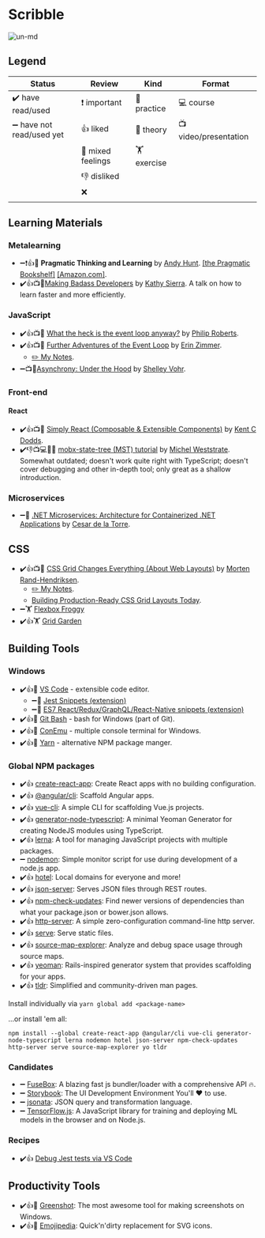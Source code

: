 # Scribble

![un-md](https://i.imgur.com/j7PwKGe.png)

## Legend

|Status|Review|Kind|Format|
|---|---|---|---|
| ✔️ have read/used | ❗ important | 🔧 practice | 💻 course |
| ➖ have not read/used yet | 👍 liked | 📄 theory | 📺 video/presentation |
| | 👋 mixed feelings | 🏋️ exercise | |
| | 👎 disliked | | |
| | ❌ | | |
| | | | |

## Learning Materials

### Metalearning

* ➖❗👍📄 **Pragmatic Thinking and Learning** by [Andy Hunt](https://twitter.com/PragmaticAndy). [[the Pragmatic Bookshelf]](https://pragprog.com/book/ahptl/pragmatic-thinking-and-learning) [[Amazon.com]](https://www.amazon.com/Pragmatic-Thinking-Learning-Refactor-Programmers/dp/1934356050).
* ✔️👍📺📄[Making Badass Developers](https://youtu.be/FKTxC9pl-WM) by [Kathy Sierra](https://twitter.com/seriouspony). A talk on how to learn faster and more efficiently.

### JavaScript

* ✔️👍📺📄 [What the heck is the event loop anyway?](https://youtu.be/8aGhZQkoFbQ) by [Philip Roberts](https://twitter.com/philip_roberts).
* ✔️👍📺📄 [Further Adventures of the Event Loop](https://youtu.be/u1kqx6AenYw) by [Erin Zimmer](https://twitter.com/erinjzimmer).
  * [✏️ My Notes](./notes/Erin-Zimmer--Further-Adventures-of-the-Event-Loop.md).
* ➖📺📄[Asynchrony: Under the Hood](https://youtu.be/SrNQS8J67zc) by [Shelley Vohr](https://twitter.com/codebytere).

### Front-end

#### React

* ✔️👍📺🔧 [Simply React (Composable & Extensible Components)](https://www.youtube.com/watch?v=AiJ8tRRH0f8&t=1053s) by [Kent C Dodds](https://twitter.com/kentcdodds).
* ✔️👎📺💻📄🔧 [mobx-state-tree (MST) tutorial](https://egghead.io/lessons/react-describe-your-application-domain-using-mobx-state-tree-mst-models) by [Michel Weststrate](https://twitter.com/mweststrate?ref_src=twsrc%5Egoogle%7Ctwcamp%5Eserp%7Ctwgr%5Eauthor). Somewhat outdated; doesn't work quite right with TypeScript; doesn't cover debugging and other in-depth tool; only great as a shallow introduction.

### Microservices

* ➖📄 [.NET Microservices: Architecture for Containerized .NET Applications](https://docs.microsoft.com/en-us/dotnet/standard/microservices-architecture/) by [Cesar de la Torre](https://twitter.com/cesardelatorre).

## CSS

* ✔️👍📺🔧 [CSS Grid Changes Everything (About Web Layouts)](https://youtu.be/txZq7Laz7_4) by [Morten Rand-Hendriksen](https://twitter.com/mor10?ref_src=twsrc%5Egoogle%7Ctwcamp%5Eserp%7Ctwgr%5Eauthor).
  * [✏️ My Notes](./notes/Morten--Rand-Hendriksen--CSS--Grid--Changes--Everything.md).
  * [Building Production-Ready CSS Grid Layouts Today](https://www.smashingmagazine.com/2017/06/building-production-ready-css-grid-layout/).
* ➖🏋️ [Flexbox Froggy](https://flexboxfroggy.com/)
* ✔️👍🏋️ [Grid Garden](http://cssgridgarden.com/)

## Building Tools

### Windows

* ✔️👍🔧 [VS Code](https://code.visualstudio.com/) - extensible code editor.
  * ➖🔧 [Jest Snippets (extension)](https://marketplace.visualstudio.com/items?itemName=andys8.jest-snippets)
  * ➖🔧 [ES7 React/Redux/GraphQL/React-Native snippets (extension)](https://marketplace.visualstudio.com/items?itemName=dsznajder.es7-react-js-snippets)
* ✔️👍🔧 [Git Bash](https://git-scm.com/downloads) - bash for Windows (part of Git).
* ✔️👍🔧 [ConEmu](https://conemu.github.io/) - multiple console terminal for Windows. 
* ✔️👍🔧 [Yarn](https://yarnpkg.com/en/) - alternative NPM package manger.

### Global NPM packages

* ✔️👍 [create-react-app](https://www.npmjs.com/package/create-react-app): Create React apps with no building configuration.
* ✔️👍 [@angular/cli](https://www.npmjs.com/package/@angular/cli): Scaffold Angular apps.
* ✔️👍 [vue-cli](https://www.npmjs.com/package/vue-cli): A simple CLI for scaffolding Vue.js projects.
* ✔️👍 [generator-node-typescript](https://www.npmjs.com/package/generator-node-typescript): A minimal Yeoman Generator for creating NodeJS modules using TypeScript.
* ✔️👍 [lerna](https://lernajs.io/): A tool for managing JavaScript projects with multiple packages.
* ➖ [nodemon](https://www.npmjs.com/package/nodemon): Simple monitor script for use during development of a node.js app.
* ✔️👍 [hotel](https://www.npmjs.com/package/hotel): Local domains for everyone and more!
* ✔️👍 [json-server](https://www.npmjs.com/package/json-server): Serves JSON files through REST routes.
* ✔️👍 [npm-check-updates](https://www.npmjs.com/package/npm-check-updates): Find newer versions of dependencies than what your package.json or bower.json allows.
* ✔️👍 [http-server](https://www.npmjs.com/package/http-server): A simple zero-configuration command-line http server.
* ✔️👍 [serve](https://www.npmjs.com/package/serve): Serve static files.
* ✔️👍 [source-map-explorer](https://www.npmjs.com/package/source-map-explorer): Analyze and debug space usage through source maps.
* ✔️👍 [yeoman](https://www.npmjs.com/package/yeoman-generator): Rails-inspired generator system that provides scaffolding for your apps.
* ✔️👍 [tldr](https://www.npmjs.com/package/tldr): Simplified and community-driven man pages.

Install individually via `yarn global add <package-name>`

...or install 'em all:

`npm install --global create-react-app @angular/cli vue-cli generator-node-typescript lerna nodemon hotel json-server npm-check-updates http-server serve source-map-explorer yo tldr`

### Candidates

* ➖ [FuseBox](https://github.com/fuse-box/fuse-box): A blazing fast js bundler/loader with a comprehensive API 🔥.
* ➖ [Storybook](https://storybook.js.org/): The UI Development Environment You'll ♥️ to use.
* ➖ [jsonata](http://jsonata.org/): JSON query and transformation language.
* ➖ [TensorFlow.js](https://js.tensorflow.org/): A JavaScript library for training and deploying ML models in the browser and on Node.js.

### Recipes

* ✔️👍 [Debug Jest tests via VS Code](https://github.com/Microsoft/vscode-recipes/tree/master/debugging-jest-tests#configure-launchjson-file-for-your-test-framework)

## Productivity Tools

* ✔️👍🔧 [Greenshot](http://getgreenshot.org/): The most awesome tool for making screenshots on Windows.
* ✔️👍🔧 [Emojipedia](https://emojipedia.org/): Quick'n'dirty replacement for SVG icons.

